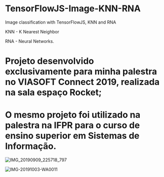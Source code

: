 # TensorFlowJS-Image-KNN-RNA
Image classification with TensorFlowJS, KNN and RNA

KNN - K Nearest Neighbor

RNA - Neural Networks.

# Projeto desenvolvido exclusivamente para minha palestra no VIASOFT Connect 2019, realizada na sala espaço Rocket; 
# O mesmo projeto foi utilizado na palestra na IFPR para o curso de ensino superior em Sistemas de Informação.

![IMG_20190909_225718_797](https://user-images.githubusercontent.com/3423282/120002657-70571480-bfab-11eb-83a4-a4109784cdc5.jpg)

![IMG-20191003-WA0011](https://user-images.githubusercontent.com/3423282/120002914-a2687680-bfab-11eb-9d0e-e9d1be5266f0.jpg)



